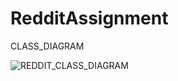# RedditAssignment

CLASS_DIAGRAM

![REDDIT_CLASS_DIAGRAM](https://github.com/THEWhiteArrow/RedditAssignment/assets/62154820/dd0376f7-0719-4869-b7b9-abb8695a76ec)
